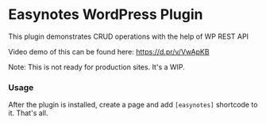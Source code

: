 # Easynotes WordPress Plugin
This plugin demonstrates CRUD operations with the help of WP REST API

Video demo of this can be found here: https://d.pr/v/VwApKB

Note: This is not ready for production sites. It's a WIP.

### Usage
After the plugin is installed, create a page and add `[easynotes]` shortcode to it. That's all.
